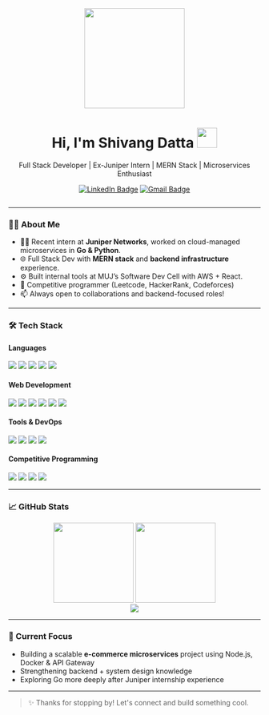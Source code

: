 <!-- Redesigned GitHub Profile README -->

<div align="center">
  <img src="https://media.giphy.com/media/gjrYDwbjnK8x36xZIO/giphy.gif" width="200" />
  <h1>Hi, I'm Shivang Datta <img src="https://media.giphy.com/media/Wj7lNjMNDxSmc/giphy.gif" width="40px"></h1>
  <p>
    Full Stack Developer | Ex-Juniper Intern | MERN Stack | Microservices Enthusiast
  </p>
  <a href="https://www.linkedin.com/in/shivang-datta-aa8127256/"><img src="https://img.shields.io/badge/LinkedIn-blue?style=for-the-badge&logo=linkedin&logoColor=white" alt="LinkedIn Badge"/></a>
  <a href="mailto:shivangdatta@gmail.com"><img src="https://img.shields.io/badge/Gmail-red?style=for-the-badge&logo=Gmail&logoColor=white" alt="Gmail Badge"/></a>
  <p><img src="https://komarev.com/ghpvc/?username=shivangdatta&style=flat-square&color=green" alt=""/></p>
</div>

---

### 🙋‍♂️ About Me

- 🧑‍💻 Recent intern at **Juniper Networks**, worked on cloud-managed microservices in **Go & Python**.
- 🌐 Full Stack Dev with **MERN stack** and **backend infrastructure** experience.
- ⚙️ Built internal tools at MUJ’s Software Dev Cell with AWS + React.
- 🎯 Competitive programmer (Leetcode, HackerRank, Codeforces)
- 📫 Always open to collaborations and backend-focused roles!

---

### 🛠️ Tech Stack

#### Languages
<img src="https://img.shields.io/badge/Go-00ADD8?style=for-the-badge&logo=go&logoColor=white" />
<img src="https://img.shields.io/badge/Python-3776AB?style=for-the-badge&logo=python&logoColor=white" />
<img src="https://img.shields.io/badge/C++-00599C?style=for-the-badge&logo=c%2B%2B&logoColor=white" />
<img src="https://img.shields.io/badge/JavaScript-F7DF1E?style=for-the-badge&logo=javascript&logoColor=black" />
<img src="https://img.shields.io/badge/TypeScript-007ACC?style=for-the-badge&logo=typescript&logoColor=white" />

#### Web Development
<img src="https://img.shields.io/badge/React-20232A?style=for-the-badge&logo=react&logoColor=61DAFB" />
<img src="https://img.shields.io/badge/Node.js-43853D?style=for-the-badge&logo=node.js&logoColor=white" />
<img src="https://img.shields.io/badge/Express.js-000000?style=for-the-badge&logo=express&logoColor=white" />
<img src="https://img.shields.io/badge/Tailwind_CSS-38B2AC?style=for-the-badge&logo=tailwind-css&logoColor=white" />
<img src="https://img.shields.io/badge/MongoDB-4EA94B?style=for-the-badge&logo=mongodb&logoColor=white" />
<img src="https://img.shields.io/badge/PostgreSQL-336791?style=for-the-badge&logo=postgresql&logoColor=white" />

#### Tools & DevOps
<img src="https://img.shields.io/badge/Docker-2496ED?style=for-the-badge&logo=docker&logoColor=white" />
<img src="https://img.shields.io/badge/GitHub_Actions-2088FF?style=for-the-badge&logo=github-actions&logoColor=white" />
<img src="https://img.shields.io/badge/Vercel-000000?style=for-the-badge&logo=vercel&logoColor=white" />
<img src="https://img.shields.io/badge/Netlify-00C7B7?style=for-the-badge&logo=netlify&logoColor=white" />

#### Competitive Programming
<img src="https://img.shields.io/badge/LeetCode-FFA116?style=for-the-badge&logo=leetcode&logoColor=black" />
<img src="https://img.shields.io/badge/CodeChef-5B4638?style=for-the-badge&logo=codechef&logoColor=white" />
<img src="https://img.shields.io/badge/HackerRank-2EC866?style=for-the-badge&logo=hackerrank&logoColor=white" />
<img src="https://img.shields.io/badge/Codeforces-445f9d?style=for-the-badge&logo=codeforces&logoColor=white" />

---

### 📈 GitHub Stats

<div align="center">
  <img src="https://github-readme-stats.vercel.app/api?username=shivangdatta&theme=dark&hide_border=false&include_all_commits=true&count_private=true" height="160"/>
  <img src="https://github-readme-stats.vercel.app/api/top-langs/?username=shivangdatta&theme=dark&hide_border=false&layout=compact" height="160"/>
  <br>
  <img src="https://github-readme-streak-stats.herokuapp.com/?user=shivangdatta&theme=dark&hide_border=false"/>
</div>

---

### 🧠 Current Focus
- Building a scalable **e-commerce microservices** project using Node.js, Docker & API Gateway
- Strengthening backend + system design knowledge
- Exploring Go more deeply after Juniper internship experience

---

> ✨ Thanks for stopping by! Let's connect and build something cool.
